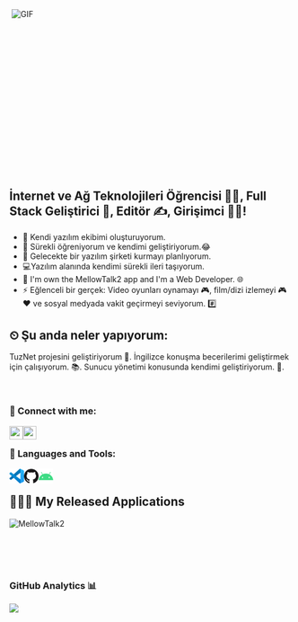 <img align="right" alt="GIF" src="https://github.com/abhisheknaiidu/abhisheknaiidu/blob/master/code.gif?raw=true" width="500" height="320" />

## İnternet ve Ağ Teknolojileri Öğrencisi 👨‍🎓, Full Stack Geliştirici 🚀, Editör ✍, Girişimci 👨‍💼!
- 🔭 Kendi yazılım ekibimi oluşturuyorum.
- 🌱 Sürekli öğreniyorum ve kendimi geliştiriyorum.😂
- 🏢 Gelecekte bir yazılım şirketi kurmayı planlıyorum.
- 💻Yazılım alanında kendimi sürekli ileri taşıyorum.
- 📱 I'm own the MellowTalk2 app and I'm a Web Developer. 🌐
- ⚡ Eğlenceli bir gerçek: Video oyunları oynamayı 🎮, film/dizi izlemeyi 🎮❤️ ve sosyal medyada vakit geçirmeyi seviyorum. #️⃣
## ⏲ Şu anda neler yapıyorum:
TuzNet projesini geliştiriyorum 📃.
İngilizce konuşma becerilerimi geliştirmek için çalışıyorum. 📚. 
Sunucu yönetimi konusunda kendimi geliştiriyorum. 🚀.

<br />

### 📩 Connect with me:
[<img align="left" height="24" width="24" src="https://cdn.jsdelivr.net/npm/simple-icons@v4/icons/instagram.svg" />][instagram]
[<img align="left" height="24" width="24" src="https://cdn.jsdelivr.net/npm/simple-icons@v4/icons/gmail.svg" />][gmail]

<br />

### 🔧 Languages and Tools:

[<img align="left" alt="Visual Studio Code" width="26px" src="https://raw.githubusercontent.com/github/explore/80688e429a7d4ef2fca1e82350fe8e3517d3494d/topics/visual-studio-code/visual-studio-code.png" />][vsCode]
[<img align="left" alt="GitHub" width="26px" src="https://raw.githubusercontent.com/github/explore/78df643247d429f6cc873026c0622819ad797942/topics/github/github.png" />][github]
[<img align="left" alt="Android" width="26px" src="https://raw.githubusercontent.com/github/explore/80688e429a7d4ef2fca1e82350fe8e3517d3494d/topics/android/android.png" />][android]
<br />

## 👩‍💻📱 My Released Applications
<a href="https://play.google.com/store/apps/details?id=com.mellow.talkk"><img align="left" alt="MellowTalk2" width="100px" src="https://cdn.r10.net/editor/143178/755031451.jpeg" /></a>


<br />
<br />
<br />
<br />
<br />


### GitHub Analytics 📊
  <img src="https://github-readme-stats.vercel.app/api?username=thislaex&count_private=true&hide_border=true&show_icons=true&include_all_commits=true&bg_color=0d1117&title_color=FFFFFF&text_color=9f9f9f&icon_color=FFFFFF" width="%100" height="150px">
  <br />
  <a <img height="180em" align="left" src="https://github-readme-stats.vercel.app/api/top-langs?username=thislaex&show_icons=true&locale=en&layout=compact&langs_count=8&theme=radical" alt="mukireus"/></a>
</a>

<br />
<br />

[instagram]: https://www.instagram.com/thislaex
[gmail]: mailto:thislaex@gmail.com
[vsCode]: https://code.visualstudio.com/
[android]: https://www.android.com/
[github]: https://github.com/thislaex
